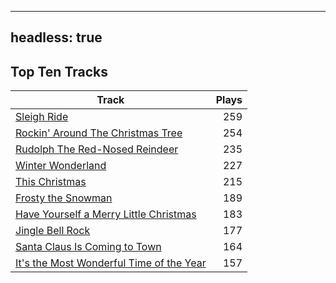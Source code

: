 
---
headless: true
---

## Top Ten Tracks

| Track | Plays |
| --- |  ---: |
|[Sleigh Ride](/songs/sleigh-ride)| 259|
|[Rockin' Around The Christmas Tree](/songs/rockin-around-the-christmas-tree)| 254|
|[Rudolph The Red-Nosed Reindeer](/songs/rudolph-the-red-nosed-reindeer)| 235|
|[Winter Wonderland](/songs/winter-wonderland)| 227|
|[This Christmas](/songs/this-christmas)| 215|
|[Frosty the Snowman](/songs/frosty-the-snowman)| 189|
|[Have Yourself a Merry Little Christmas](/songs/have-yourself-a-merry-little-christmas)| 183|
|[Jingle Bell Rock](/songs/jingle-bell-rock)| 177|
|[Santa Claus Is Coming to Town](/songs/santa-claus-is-coming-to-town)| 164|
|[It's the Most Wonderful Time of the Year](/songs/its-the-most-wonderful-time-of-the-year)| 157|
